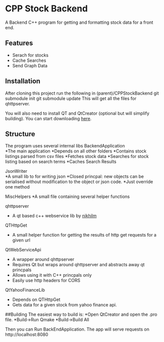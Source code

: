 # CPP Stock Backend

A Backend C++ program for getting and formatting stock data for a front end.

## Features

* Serach for stocks
* Cache Searches
* Send Graph Data

## Installation
After cloning this project run the following in (parent)/CPPStockBackend
	git submodule init 
	git submodule update 
This will get all the files for qhttpserver. 
	
You will also need to install QT and QtCreator (optional but will simplify building). You can start downloading [here](https://www.qt.io/download-open-source/).

	
## Structure
The program uses several internal libs
BackendApplication<br>
*The main application
*Depends on all other folders
*Contains stock listings parsed from csv files
*Fetches stock data
*Searches for stock listing based on search terms
*Caches Search Results

JsonWriter<br>
*A small lib to for writing json
*Closed princpal: new objects can be serialised without modification to the object or json code.
*Just override one method

MiscHelpers
*A small file containing several helper functions

qhttpserver
* A qt based c++ webservice lib by [nikhilm](https://github.com/nikhilm)

QTHttpGet
* A small helper function for getting the results of http get requests for a given url

QtWebServiceApi
* A wrapper around qhttpserver
* Requires Qt but wraps around qhttpserver and abstracts away qt princpals
* Allows using it with C++ princpals only
* Easily use http headers for CORS

QtYahooFinanceLib
* Depends on QTHttpGet
* Gets data for a given stock from yahoo finance api.

##Building
The easiest way to build is:
*Open QtCreator and open the .pro file.
*Build->Run Qmake
*Build->Build All

Then you can Run BackEndApplication. 
The app will serve requests on http://localhost:8080


